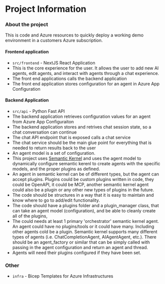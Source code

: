 # Project Information

### About the project
This is code and Azure resources to quickly deploy a working demo environment in a customers Azure subscription.

#### Frontend application
- `src/frontend` - NextJS React Application
- This is the core experience for the user. It allows the user to add new AI agents, edit agents, and interact with agents through a chat experience.
- The front end applications calls the backend application
- The front end application stores configuration for an agent in Azure App Configuration


#### Backend Application
- `src/api` - Python Fast API
- The backend application retrieves configuration values for an agent from Azure App Configuraiton
- The backend application stores and retrives chat session state, so a chat conversation can continue
- The chat API endpoint that is exposed calls a chat service
- The chat service should be the main glue point for everything that is needed to return results back to the user
- An agent model is a set of configuration.
- This project uses [Semantic Kernel](https://github.com/microsoft/semantic-kernel) and uses the agent model to dynamically configure semantic kerenl to create agents with the specific models, and the proper plugins as defined.
- An agent in semantic kernel can be of different types, but the agent can accept plugins. Plugins could be custom plugins written in code, they could be OpenAPI, it could be MCP, another semantic kernel agent could also be a plugin or any other new types of plugins in the future.
- The code should be structures in a way that it is easy to maintain and know where to go to add/edit functionality.
- The code should have a plugins folder and a plugin_manager class, that can take an agent model (configuration), and be able to cleanly create all of the plugins,
- The could needs at least 1 primary 'orchestrator' semantic kernel agent. An agent could have no plugins/tools or it could have many. Including other agents cold be a plugin. Semantic kernel supports many different types of agents (i.e. ChatCompletionAgent, AIAgentAgent, etc.). There should be an agent_factory or similar that can be simply called with passing in the agent configuration and return an agent and thread.
- Agents will need their plugins configured if they have been set.

### Other
- `infra` - Bicep Templates for Azure Infrastructures

